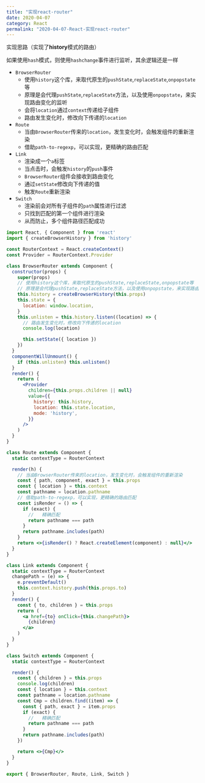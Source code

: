 ```yaml
---
title: "实现react-router"
date: 2020-04-07
category: React
permalink: "2020-04-07-React-实现react-router"
---
```

实现思路（实现了**history**模式的路由）

如果使用`hash`模式，则使用`hashchange`事件进行监听，其余逻辑还是一样

- `BrowserRouter`
  - 使用`history`这个库，来取代原生的`pushState`,`replaceState`,`onpopstate`等
  - 原理是会代理`pushState`,`replaceState`方法，以及使用`onpopstate`，来实现路由变化的监听
  - 会将`location`通过`context`传递给子组件
  - 路由发生变化时，修改向下传递的`location`
- `Route`
  - 当由`BrowserRouter`传来的`location`，发生变化时，会触发组件的重新渲染
  - 借助`path-to-regexp`，可以实现，更精确的路由匹配
- `Link`
  - 渲染成一个`a`标签
  - 当点击时，会触发`history`的`push`事件
  - `BrowserRouter`组件会接收到路由变化
  - 通过`setState`修改向下传递的值
  - 触发`Route`重新渲染
- `Switch`
  - 渲染前会对所有子组件的`path`属性进行过滤
  - 只找到匹配的第一个组件进行渲染
  - 从而防止，多个组件路径匹配成功

```jsx
import React, { Component } from 'react'
import { createBrowserHistory } from 'history'

const RouterContext = React.createContext()
const Provider = RouterContext.Provider

class BrowserRouter extends Component {
  constructor(props) {
    super(props)
    // 使用history这个库，来取代原生的pushState,replaceState,onpopstate等
    // 原理是会代理pushState,replaceState方法，以及使用onpopstate，来实现路由变化的监听
    this.history = createBrowserHistory(this.props)
    this.state = {
      location: window.location,
    }
    this.unlisten = this.history.listen((location) => {
      // 路由发生变化时，修改向下传递的location
      console.log(location)

      this.setState({ location })
    })
  }
  componentWillUnmount() {
    if (this.unlisten) this.unlisten()
  }
  render() {
    return (
      <Provider
        children={this.props.children || null}
        value={{
          history: this.history,
          location: this.state.location,
          mode: 'history',
        }}
      />
    )
  }
}

class Route extends Component {
  static contextType = RouterContext

  render(h) {
    // 当由BrowserRouter传来的location，发生变化时，会触发组件的重新渲染
    const { path, component, exact } = this.props
    const { location } = this.context
    const pathname = location.pathname
    // 借助path-to-regexp，可以实现，更精确的路由匹配
    const isRender = () => {
      if (exact) {
        //   精确匹配
        return pathname === path
      }
      return pathname.includes(path)
    }
    return <>{isRender() ? React.createElement(component) : null}</>
  }
}

class Link extends Component {
  static contextType = RouterContext
  changePath = (e) => {
    e.preventDefault()
    this.context.history.push(this.props.to)
  }
  render() {
    const { to, children } = this.props
    return (
      <a href={to} onClick={this.changePath}>
        {children}
      </a>
    )
  }
}

class Switch extends Component {
  static contextType = RouterContext

  render() {
    const { children } = this.props
    console.log(children)
    const { location } = this.context
    const pathname = location.pathname
    const Cmp = children.find((item) => {
      const { path, exact } = item.props
      if (exact) {
        //   精确匹配
        return pathname === path
      }
      return pathname.includes(path)
    })

    return <>{Cmp}</>
  }
}

export { BrowserRouter, Route, Link, Switch }
```
